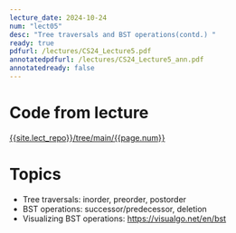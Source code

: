 ```yaml
---
lecture_date: 2024-10-24
num: "lect05"
desc: "Tree traversals and BST operations(contd.) "
ready: true
pdfurl: /lectures/CS24_Lecture5.pdf
annotatedpdfurl: /lectures/CS24_Lecture5_ann.pdf
annotatedready: false
---
```


# Code from lecture
[{{site.lect_repo}}/tree/main/{{page.num}}]({{site.lect_repo}}/tree/main/{{page.num}})

# Topics
* Tree traversals: inorder, preorder, postorder
* BST operations: successor/predecessor, deletion
* Visualizing BST operations: <https://visualgo.net/en/bst>
